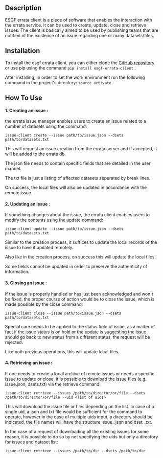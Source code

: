 ## Description

ESGF errata client is a piece of software that enables the interaction with the errata service. 
It can be used to create, update, close and retrieve issues. 
The client is basically aimed to be used by publishing teams that are notified of the existence of an issue regarding one or many datasets/files.
 

## Installation

To install the esgf errata client, you can either clone the [GitHub repository](http://github.com) or use pip using the command `pip install esgf-errata-client` .

After installing, in order to set the work environment run the following command in the project's directory:
`source activate` .

## How To Use
#### 1. Creating an issue : 
the errata issue manager enables users to create an issue related to a number of datasets using the command: 

`issue-client create --issue path/to/issue.json --dsets path/to/datasets.txt` 

This will request an issue creation from the errata server and if accepted, it will be added to the errata db.

The json file needs to contain specific fields that are detailed in the user manuel.

The txt file is just a listing of affected datasets seperated by break lines.

On success, the local files will also be updated in accordance with the remote issue.
#### 2. Updating an issue : 
If something changes about the issue, the errata client enables users to modify the contents using the update command: 

`issue-client update --issue path/to/issue.json --dsets path/to/datasets.txt` 

Similar to the creation process, it suffices to update the local records of the issue to have it updated remotely. 

Also like in the creation process, on success this will update the local files.

Some fields cannot be updated in order to preserve the authenticity of information. 
#### 3. Closing an issue : 
If the issue is properly handled or has just been acknowledged and won't be fixed, the proper course of action would be to close the issue, which is made possible by the close command:

`issue-client close --issue path/to/issue.json --dsets path/to/datasets.txt` 

Special care needs to be applied to the status field of issue, as a matter of fact if the issue status is on hold or the update is suggesting the issue should go back to new status from a different status, the request will be rejected. 

Like both previous operations, this will update local files.

#### 4. Retrieving an issue : 
If one needs to create a local archive of remote issues or needs a specific issue to update or close, it is possible to download the issue files (e.g. issue.json, dsets.txt) via the retrieve command: 

`issue-client retrieve --issues /path/to/director/or/file --dsets  /path/to/director/or/file --uid <list of uids>` 

This will download the issue file or files depending on the list. In case of a single uid, a json and txt file would be sufficient for the command to operate, however in the case of multiple uids input, a directory should be indicated, the file names will have the structure issue_<uid>.json and dset_<uid>.txt. 

In the case of a request of downloading all the existing issues for some reason, it is possible to do so by not specifying the uids but only a directory for issues and dataset list: 

`issue-client retrieve --issues /path/to/dir --dsets /path/to/dir` 